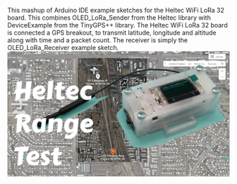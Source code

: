 This mashup of Arduino IDE example sketches for the Heltec WiFi LoRa 32 board. This combines OLED_LoRa_Sender from the Heltec library with DeviceExample from the TinyGPS++ library. The Heltec WiFi LoRa 32 board is connected a GPS breakout, to transmit latitude, longitude and altitude along with time and a packet count. The receiver is simply the OLED_LoRa_Receiver example sketch.
![Heltec LoRa ESP32 and GPS Module Range Test](https://github.com/ShotokuTech/HeltecLoRaGPS20210416/blob/main/heltec%20range%20test(1).png)
